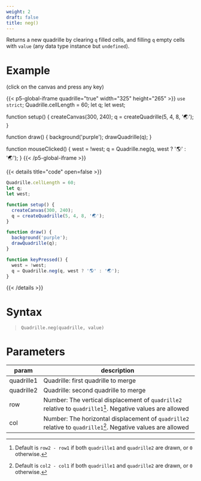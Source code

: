```yaml
---
weight: 2
draft: false
title: neg()
---
```


Returns a new quadrille by clearing `q` filled cells, and filling `q` empty cells with `value` (any data type instance but `undefined`).

# Example

(click on the canvas and press any key)

{{< p5-global-iframe quadrille="true" width="325" height="265" >}}
`use strict`;
Quadrille.cellLength = 60;
let q;
let west;

function setup() {
  createCanvas(300, 240);
  q = createQuadrille(5, 4, 8, '🌏');
}

function draw() {
  background('purple');
  drawQuadrille(q);
}

function mouseClicked() {
  west = !west;
  q = Quadrille.neg(q, west ? '🌎' : '🌏');
}
{{< /p5-global-iframe >}}

{{< details title="code" open=false >}}
```js
Quadrille.cellLength = 60;
let q;
let west;

function setup() {
  createCanvas(300, 240);
  q = createQuadrille(5, 4, 8, '🌏');
}

function draw() {
  background('purple');
  drawQuadrille(q);
}

function keyPressed() {
  west = !west;
  q = Quadrille.neg(q, west ? '🌎' : '🌏');
}
```
{{< /details >}}

# Syntax

> `Quadrille.neg(quadrille, value)`

# Parameters

| param      | description                                                                                                   |
|------------|---------------------------------------------------------------------------------------------------------------|
| quadrille1 | Quadrille: first quadrille to merge                                                                           |
| quadrille2 | Quadrille: second quadrille to merge                                                                          |
| row        | Number: The vertical displacement of `quadrille2` relative to `quadrille1`[^1]. Negative values are allowed   |
| col        | Number: The horizontal displacement of `quadrille2` relative to `quadrille1`[^2]. Negative values are allowed |

[^1]: Default is `row2 - row1` if both `quadrille1` and `quadrille2` are drawn, or `0` otherwise.
[^2]: Default is `col2 - col1` if both `quadrille1` and `quadrille2` are drawn, or `0` otherwise.